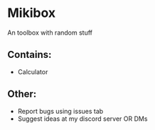 # Mikibox
An toolbox with random stuff

## Contains:
- Calculator

## Other:
- Report bugs using issues tab
- Suggest ideas at my discord server OR DMs
